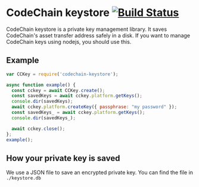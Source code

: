 CodeChain keystore [![Build Status](https://travis-ci.org/CodeChain-io/codechain-keystore.svg?branch=master)](https://travis-ci.org/CodeChain-io/codechain-keystore)
===================

CodeChain keystore is a private key management library. It saves CodeChain's asset transfer address safely in a disk. If you want to manage CodeChain keys using nodejs, you should use this.

Example
-----------

```js
var CCKey = require('codechain-keystore');

async function example() {
  const cckey = await CCKey.create();
  const savedKeys = await cckey.platform.getKeys();
  console.dir(savedKeys);
  await cckey.platform.createKey({ passphrase: "my password" });
  const savedKeys_ = await cckey.platform.getKeys();
  console.dir(savedKeys_);

  await cckey.close();
};
example();

```

How your private key is saved
-------------------

We use a JSON file to save an encrypted private key. You can find the file in `./keystore.db`
